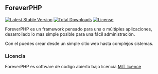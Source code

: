 ## ForeverPHP

[![Latest Stable Version](https://poser.pugx.org/foreverphp/framework/v/stable)](https://packagist.org/packages/foreverphp/framework)
[![Total Downloads](https://poser.pugx.org/foreverphp/framework/downloads)](https://packagist.org/packages/foreverphp/framework)
[![License](https://poser.pugx.org/foreverphp/framework/license)](https://packagist.org/packages/foreverphp/framework)

ForeverPHP es un framework pensado para una o múltiples aplicaciones, desarrollado lo mas simple posible para una fácil administración.

Con el puedes crear desde un simple sitio web hasta complejos sistemas.

### Licencia

ForeverPHP es software de código abierto bajo licencia [MIT licence](http://opensource.org/licences/MIT)